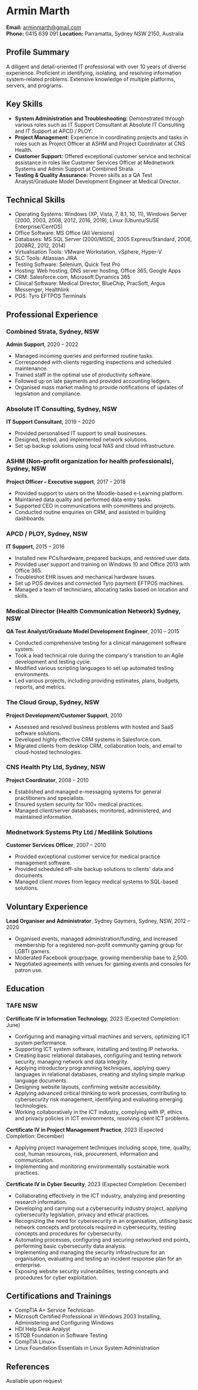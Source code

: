 
# Armin Marth

**Email:** <arminmarth@gmail.com>  
**Phone:** 0415 639 091
**Location:** Parramatta, Sydney NSW 2150, Australia  

## Profile Summary

A diligent and detail-oriented IT professional with over 10 years of diverse experience. Proficient in identifying, isolating, and resolving information system-related problems. Extensive knowledge of multiple platforms, servers, and programs.

## Key Skills

- **System Administration and Troubleshooting:** Demonstrated through various roles such as IT Support Consultant at Absolute IT Consulting and IT Support at APCD / PLOY.
- **Project Management:** Experience in coordinating projects and tasks in roles such as Project Officer at ASHM and Project Coordinator at CNS Health.
- **Customer Support:** Offered exceptional customer service and technical assistance in roles like Customer Services Officer at Mednetwork Systems and Admin Support at Combined Strata.
- **Testing & Quality Assurance:** Proven skills as a QA Test Analyst/Graduate Model Development Engineer at Medical Director.

## Technical Skills

- Operating Systems: Windows (XP, Vista, 7, 8.1, 10, 11), Windows Server (2000, 2003, 2008, 2012, 2016, 2019), Linux (Ubuntu/SUSE Enterprise/CentOS)
- Office Software: MS Office (All Versions)
- Databases: MS SQL Server (2000/MSDE, 2005 Express/Standard, 2008, 2008R2, 2012, 2014)
- Virtualisation Tools: VMware Workstation, vSphere, Hyper-V
- SLC Tools: Atlassian JIRA
- Testing Software: Selenium, Quick Test Pro
- Hosting: Web hosting, DNS server hosting, Office 365, Google Apps
- CRM: Salesforce.com, Microsoft Dynamics 365
- Clinical Software: Medical Director, BlueChip, PracSoft, Argus Messenger, Healthlink
- POS: Tyro EFTPOS Terminals

## Professional Experience

### Combined Strata, Sydney, NSW

**Admin Support**, 2020 – 2022

- Managed incoming queries and performed routine tasks.
- Corresponded with clients regarding inspections and scheduled maintenance.
- Trained staff in the optimal use of productivity software.
- Followed up on late payments and provided accounting ledgers.
- Organised mass market mailing to provide notifications of updates of legislation and compliance.

### Absolute IT Consulting, Sydney, NSW

**IT Support Consultant**, 2019 – 2020

- Provided personalised IT support to small businesses.
- Designed, tested, and implemented network solutions.
- Set up backup solutions using local NAS and cloud infrastructure.

### ASHM (Non-profit organization for health professionals), Sydney, NSW

**Project Officer – Executive support**, 2017 – 2018

- Provided support to users on the Moodle-based e-Learning platform.
- Maintained data quality and performed data entry tasks.
- Supported CEO in communications with committees and projects.
- Conducted routine enquiries on CRM, and assisted in building dashboards.

### APCD / PLOY, Sydney, NSW

**IT Support**, 2015 – 2016

- Installed new PCs/hardware, prepared backups, and restored user data.
- Provided user support and training on Windows 10 and Office 2013 with Office 365.
- Troubleshot EHR issues and mechanical hardware issues.
- Set up POS devices and connected Tyro payment EFTPOS machines.
- Managed a team of technicians, allocating tasks based on location and skills.

### Medical Director (Health Communication Network) Sydney, NSW

**QA Test Analyst/Graduate Model Development Engineer**, 2010 – 2015

- Conducted comprehensive testing for a clinical management software system.
- Took a lead technical role during the company's transition to an Agile development and testing cycle.
- Modified various scripting languages to set up automated testing environments.
- Led various projects, including providing estimates, plans, budgets, reports, and metrics.

### The Cloud Group, Sydney, NSW

**Project Development/Customer Support**, 2010

- Assessed and resolved business problems with hosted and SaaS software solutions.
- Developed highly effective CRM systems in Salesforce.com.
- Migrated clients from desktop CRM, collaboration tools, and email to cloud-hosted technologies.

### CNS Health Pty Ltd, Sydney, NSW

**Project Coordinator**, 2008 – 2010

- Established and managed e-messaging systems for general practitioners and specialists.
- Ensured system security for 100+ medical practices.
- Managed client/server databases; monitored, administered, and maintained information.

### Mednetwork Systems Pty Ltd / Medilink Solutions

**Customer Services Officer**, 2007 – 2010

- Provided exceptional customer service for medical practice management software.
- Provided scheduled off-site backup solutions to clients' data and documents.
- Managed client moves from legacy medical systems to SQL-based solutions.

## Voluntary Experience

**Lead Organiser and Administrator**, Sydney Gaymers, Sydney, NSW, 2012 – 2020

- Organised events, managed administration/funding, and increased membership for a registered non-profit community gaming group for LGBTI gamers.
- Moderated Facebook group/page, growing membership base to 2,500.
- Negotiated agreements with venues for gaming events and consoles for patron use.

## Education

### TAFE NSW

**Certificate IV in Information Technology**, 2023 (Expected Completion: June)

- Configuring and managing virtual machines and servers, optimizing ICT system performance.
- Supporting ICT system software, installing and testing IP networks.
- Creating basic relational databases, configuring and testing network security, managing network and data integrity.
- Applying introductory programming techniques, applying query languages in relational databases, creating and styling simple markup language documents.
- Designing website layouts, confirming website accessibility.
- Applying advanced critical thinking to work processes, contributing to cybersecurity risk management, identifying and evaluating emerging technologies.
- Working collaboratively in the ICT industry, complying with IP, ethics and privacy policies in ICT environments, resolving client ICT problems.

**Certificate IV in Project Management Practice**, 2023 (Expected Completion: December)

- Applying project management techniques including scope, time, quality, cost, human resources, risk, procurement, information and communication.
- Implementing and monitoring environmentally sustainable work practices.

**Certificate IV in Cyber Security**, 2023 (Expected Completion: December)

- Collaborating effectively in the ICT industry, analyzing and presenting research information.
- Developing and carrying out a cybersecurity industry project, applying cybersecurity legislation, privacy and ethical practices.
- Recognizing the need for cybersecurity in an organisation, utilising basic network concepts and protocols required in cybersecurity, testing concepts and procedures for cybersecurity.
- Automating processes, configuring and securing networked end points, performing basic cybersecurity data analysis.
- Implementing and managing the security infrastructure for an organisation, evaluating and testing an incident response plan for an enterprise.
- Exposing website security vulnerabilities, testing concepts and procedures for cyber exploitation.

## Certifications and Trainings

- CompTIA A+ Service Technician
- Microsoft Certified Professional in Windows 2003 Installing, Administering and Configuring Windows
- HDI Help Desk Analyst
- ISTQB Foundation in Software Testing
- CompTIA Linux+
- Linux Foundation Essentials in Linux System Administration

## References

Available upon request
